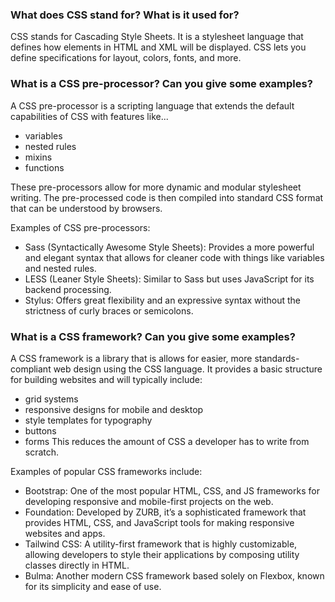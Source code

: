 
### What does CSS stand for? What is it used for? 

CSS stands for Cascading Style Sheets. It is a stylesheet language that defines how elements in HTML and XML will be displayed. CSS lets you define specifications for layout, colors, fonts, and more.

### What is a CSS pre-processor? Can you give some examples?

A CSS pre-processor is a scripting language that extends the default capabilities of CSS with features like...
- variables
- nested rules
- mixins
- functions

These pre-processors allow for more dynamic and modular stylesheet writing. The pre-processed code is then compiled into standard CSS format that can be understood by browsers.

Examples of CSS pre-processors:

- Sass (Syntactically Awesome Style Sheets): Provides a more powerful and elegant syntax that allows for cleaner code with things like variables and nested rules.
- LESS (Leaner Style Sheets): Similar to Sass but uses JavaScript for its backend processing.
- Stylus: Offers great flexibility and an expressive syntax without the strictness of curly braces or semicolons.

### What is a CSS framework? Can you give some examples?

A CSS framework is a library that is allows for easier, more standards-compliant web design using the CSS language. It provides a basic structure for building websites and will typically include:
- grid systems
- responsive designs for mobile and desktop
- style templates for typography
- buttons
- forms
This reduces the amount of CSS a developer has to write from scratch.

Examples of popular CSS frameworks include:

- Bootstrap: One of the most popular HTML, CSS, and JS frameworks for developing responsive and mobile-first projects on the web.
- Foundation: Developed by ZURB, it’s a sophisticated framework that provides HTML, CSS, and JavaScript tools for making responsive websites and apps.
- Tailwind CSS: A utility-first framework that is highly customizable, allowing developers to style their applications by composing utility classes directly in HTML.
- Bulma: Another modern CSS framework based solely on Flexbox, known for its simplicity and ease of use.